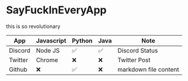 # SayFuckInEveryApp

this is so revolutionary

| App     | Javascript         | Python             | Java               | Note                  |
|---------|--------------------|--------------------|--------------------|-----------------------|
| Discord | Node JS            | :white_check_mark: | :white_check_mark: | Discord Status        |
| Twitter | Chrome             | :x:                | :x:                | Twitter Post          |
| Github | :x:                | :white_check_mark: | :x:                | markdown file content |
